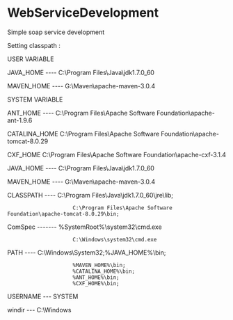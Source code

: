 # WebServiceDevelopment

Simple soap service development

Setting classpath :

USER VARIABLE
 
JAVA_HOME  ----           C:\Program Files\Java\jdk1.7.0_60 

MAVEN_HOME ----           G:\Maven\apache-maven-3.0.4

SYSTEM VARIABLE

ANT_HOME   ----           C:\Program Files\Apache Software Foundation\apache-ant-1.9.6

CATALINA_HOME             C:\Program Files\Apache Software Foundation\apache-tomcat-8.0.29

CXF_HOME                  C:\Program Files\Apache Software Foundation\apache-cxf-3.1.4

JAVA_HOME  ----           C:\Program Files\Java\jdk1.7.0_60

MAVEN_HOME ----           G:\Maven\apache-maven-3.0.4
 
CLASSPATH  ----          C:\Program Files\Java\jdk1.7.0_60\jre\lib;

                         C:\Program Files\Apache Software Foundation\apache-tomcat-8.0.29\bin;
 
ComSpec -------          %SystemRoot%\system32\cmd.exe

                         C:\Windows\system32\cmd.exe
 
PATH ----                C:\Windows\System32;%JAVA_HOME%\bin;

                         %MAVEN_HOME%\bin;
                         %CATALINA_HOME%\bin;
                         %ANT_HOME%\bin;
                         %CXF_HOME%\bin;

USERNAME ---            SYSTEM

windir   ---            C:\Windows
